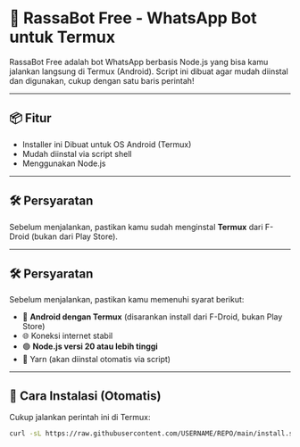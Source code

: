 # 🤖 RassaBot Free - WhatsApp Bot untuk Termux

RassaBot Free adalah bot WhatsApp berbasis Node.js yang bisa kamu jalankan langsung di Termux (Android). Script ini dibuat agar mudah diinstal dan digunakan, cukup dengan satu baris perintah!

---

## 📦 Fitur

- Installer ini Dibuat untuk OS Android (Termux)
- Mudah diinstal via script shell
- Menggunakan Node.js

---

## 🛠️ Persyaratan

Sebelum menjalankan, pastikan kamu sudah menginstal **Termux** dari F-Droid (bukan dari Play Store).

---

## 🛠️ Persyaratan

Sebelum menjalankan, pastikan kamu memenuhi syarat berikut:

- 📱 **Android dengan Termux** (disarankan install dari F-Droid, bukan Play Store)
- 🌐 Koneksi internet stabil
- 🟢 **Node.js versi 20 atau lebih tinggi**
- 🧶 Yarn (akan diinstal otomatis via script)

---

## 🚀 Cara Instalasi (Otomatis)

Cukup jalankan perintah ini di Termux:

```sh
curl -sL https://raw.githubusercontent.com/USERNAME/REPO/main/install.sh | sh

